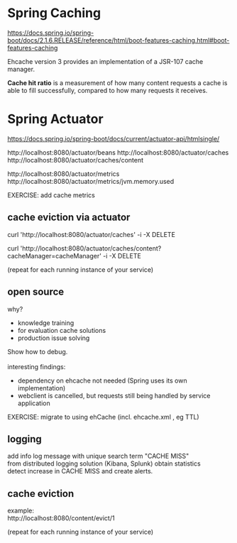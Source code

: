 
# Spring Caching
https://docs.spring.io/spring-boot/docs/2.1.6.RELEASE/reference/html/boot-features-caching.html#boot-features-caching

Ehcache version 3 provides an implementation of a JSR-107 cache manager.

**Cache hit ratio** is a measurement of how many content requests a cache is able to fill successfully, 
compared to how many requests it receives.

# Spring Actuator

https://docs.spring.io/spring-boot/docs/current/actuator-api/htmlsingle/

http://localhost:8080/actuator/beans
http://localhost:8080/actuator/caches
http://localhost:8080/actuator/caches/content

http://localhost:8080/actuator/metrics
http://localhost:8080/actuator/metrics/jvm.memory.used

EXERCISE: add cache metrics

## cache eviction via actuator
curl 'http://localhost:8080/actuator/caches' -i -X DELETE

curl 'http://localhost:8080/actuator/caches/content?cacheManager=cacheManager' -i -X DELETE

(repeat for each running instance of your service)

## open source
why?
- knowledge training
- for evaluation cache solutions
- production issue solving

Show how to debug.\
\
interesting findings:
- dependency on ehcache not needed (Spring uses its own implementation)
- webclient is cancelled, but requests still being handled by service application

EXERCISE: migrate to using ehCache (incl. ehcache.xml , eg TTL)

## logging
add info log message with unique search term "CACHE MISS"\
from distributed logging solution (Kibana, Splunk) obtain statistics\
detect increase in CACHE MISS and create alerts.

## cache eviction

example:\
http://localhost:8080/content/evict/1

(repeat for each running instance of your service)